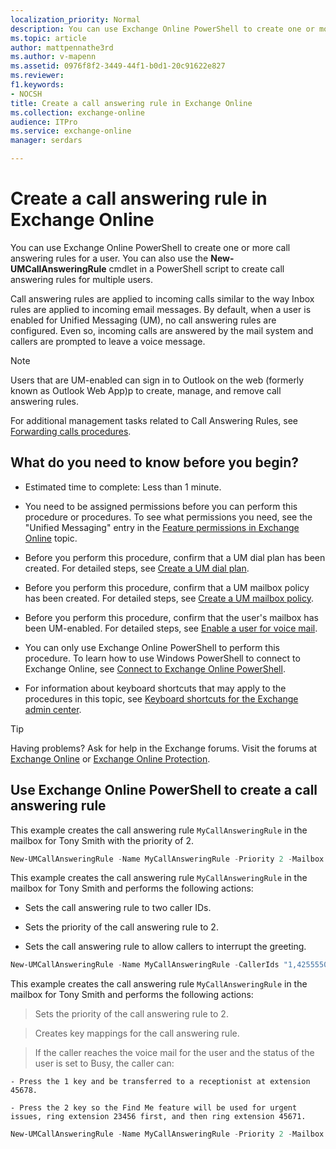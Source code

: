 ```yaml
---
localization_priority: Normal
description: You can use Exchange Online PowerShell to create one or more call answering rules for a user. You can also use the New-UMCallAnsweringRule cmdlet in a PowerShell script to create call answering rules for multiple users.
ms.topic: article
author: mattpennathe3rd
ms.author: v-mapenn
ms.assetid: 0976f8f2-3449-44f1-b0d1-20c91622e827
ms.reviewer: 
f1.keywords:
- NOCSH
title: Create a call answering rule in Exchange Online
ms.collection: exchange-online
audience: ITPro
ms.service: exchange-online
manager: serdars

---
```


# Create a call answering rule in Exchange Online

You can use Exchange Online PowerShell to create one or more call answering rules for a user. You can also use the **New-UMCallAnsweringRule** cmdlet in a PowerShell script to create call answering rules for multiple users.

Call answering rules are applied to incoming calls similar to the way Inbox rules are applied to incoming email messages. By default, when a user is enabled for Unified Messaging (UM), no call answering rules are configured. Even so, incoming calls are answered by the mail system and callers are prompted to leave a voice message.

> [!NOTE]
> Users that are UM-enabled can sign in to Outlook on the web (formerly known as Outlook Web App)p to create, manage, and remove call answering rules.

For additional management tasks related to Call Answering Rules, see [Forwarding calls procedures](forwarding-calls-procedures.md).

## What do you need to know before you begin?

- Estimated time to complete: Less than 1 minute.

- You need to be assigned permissions before you can perform this procedure or procedures. To see what permissions you need, see the "Unified Messaging" entry in the [Feature permissions in Exchange Online](../../permissions-exo/feature-permissions.md) topic.

- Before you perform this procedure, confirm that a UM dial plan has been created. For detailed steps, see [Create a UM dial plan](../../voice-mail-unified-messaging/connect-voice-mail-system/create-um-dial-plan.md).

- Before you perform this procedure, confirm that a UM mailbox policy has been created. For detailed steps, see [Create a UM mailbox policy](../../voice-mail-unified-messaging/set-up-voice-mail/create-um-mailbox-policy.md).

- Before you perform this procedure, confirm that the user's mailbox has been UM-enabled. For detailed steps, see [Enable a user for voice mail](../../voice-mail-unified-messaging/set-up-voice-mail/enable-a-user-for-voice-mail.md).

- You can only use Exchange Online PowerShell to perform this procedure. To learn how to use Windows PowerShell to connect to Exchange Online, see [Connect to Exchange Online PowerShell](https://go.microsoft.com/fwlink/p/?linkid=396554).

- For information about keyboard shortcuts that may apply to the procedures in this topic, see [Keyboard shortcuts for the Exchange admin center](../../accessibility/keyboard-shortcuts-in-admin-center.md).

> [!TIP]
> Having problems? Ask for help in the Exchange forums. Visit the forums at [Exchange Online](https://go.microsoft.com/fwlink/p/?linkId=267542) or [Exchange Online Protection](https://go.microsoft.com/fwlink/p/?linkId=285351).

## Use Exchange Online PowerShell to create a call answering rule

This example creates the call answering rule `MyCallAnsweringRule` in the mailbox for Tony Smith with the priority of 2.

```PowerShell
New-UMCallAnsweringRule -Name MyCallAnsweringRule -Priority 2 -Mailbox tonysmith
```

This example creates the call answering rule `MyCallAnsweringRule` in the mailbox for Tony Smith and performs the following actions:

- Sets the call answering rule to two caller IDs.

- Sets the priority of the call answering rule to 2.

- Sets the call answering rule to allow callers to interrupt the greeting.

```PowerShell
New-UMCallAnsweringRule -Name MyCallAnsweringRule -CallerIds "1,4255550100,,","1,4255550123,," -Priority 2 -CallersCanInterruptGreeting $true -Mailbox tonysmith
```

This example creates the call answering rule `MyCallAnsweringRule` in the mailbox for Tony Smith and performs the following actions:

> Sets the priority of the call answering rule to 2.

> Creates key mappings for the call answering rule.

> If the caller reaches the voice mail for the user and the status of the user is set to Busy, the caller can:

    - Press the 1 key and be transferred to a receptionist at extension 45678.

    - Press the 2 key so the Find Me feature will be used for urgent issues, ring extension 23456 first, and then ring extension 45671.

```PowerShell
New-UMCallAnsweringRule -Name MyCallAnsweringRule -Priority 2 -Mailbox tonysmith -ScheduleStatus 0x4 - -KeyMappings "1,1,Receptionist,,,,,45678,","5,2,Urgent Issues,23456,23,45671,50,,"
```
